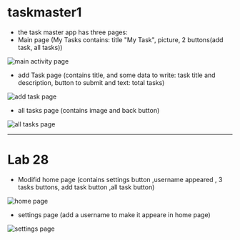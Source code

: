 # taskmaster1

* the task master app has three pages:
* Main page (My Tasks contains: title "My Task", picture, 2 buttons(add task, all tasks))

![main activity page](screenShots/main.jpg)


* add Task page (contains title, and some data to write: task title and description, button to submit and  text: total tasks)


![add task page](screenShots/add.jpg)


* all tasks page (contains image and back button)

![all tasks page](screenShots/all.jpg)

------------------------------------------------------------------
# Lab 28
* Modifid home page (contains settings button ,username appeared , 3 tasks buttons, add task button ,all task button)

![home page](screenShots/home.jpg)

* settings page (add a username to make it appeare in home page)

![settings page](screenShots/settings.jpg)